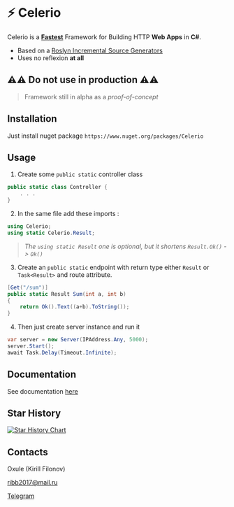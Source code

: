 # ⚡ Celerio
Celerio is a [**Fastest**](BENCHMARKS.MD) Framework for Building HTTP **Web Apps** in **C#**.

* Based on a [Roslyn Incremental Source Generators](https://github.com/dotnet/roslyn/blob/main/docs/features/incremental-generators.md)
* Uses no reflexion **at all**

## ⚠️⚠️ **Do not use in production** ⚠️⚠️
> Framework still in alpha as a *proof-of-concept*

## Installation
Just install nuget package `https://www.nuget.org/packages/Celerio`

## Usage

1. Create some `public static` controller class
```csharp
public static class Controller {
    . . .
}
```

2. In the same file add these imports :
```csharp
using Celerio;
using static Celerio.Result;
```
> *The `using static Result` one is optional, but it shortens `Result.Ok()` -> `Ok()`*

3. Create an `public static` endpoint with return type either `Result` or `Task<Result>` and route attribute.

```csharp
[Get("/sum")]
public static Result Sum(int a, int b)
{
    return Ok().Text((a+b).ToString());
}
```

4. Then just create server instance and run it

```csharp
var server = new Server(IPAddress.Any, 5000);
server.Start();
await Task.Delay(Timeout.Infinite);
```

## Documentation
See documentation [here](DOCS.md)

## Star History

[![Star History Chart](https://api.star-history.com/svg?repos=Oxule/Celerio&type=Date)](https://www.star-history.com/#Oxule/Celerio&Date)

## Contacts
Oxule (Kirill Filonov)

[ribb2017@mail.ru](mailto://ribb2017@mail.ru)

[Telegram](https://t.me/Oxule)